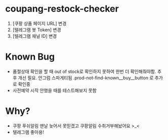 # coupang-restock-checker

1. [쿠팡 상품 페이지 URL] 변경
2. [텔레그램 봇 Token] 변경
3. [텔레그램 채널 ID] 변경

# Known Bug

- 품절상태 확인을 할 때 out of stock로 확인하지 못하여 한번 더 확인해줘야함. 추후 개선 필요. 안그럼 스파게티됨 .prod-not-find-known__buy__button 로 추가로 확인중
- 사전예약 시작 안했을 때를 테스트해보지 못함

# Why?
- 쿠팡 푸쉬알림 맨날 늦어서 못믿겠고 쿠팡알림 수취거부해놨어요 >_<
- 텔레그램 좋아용!
